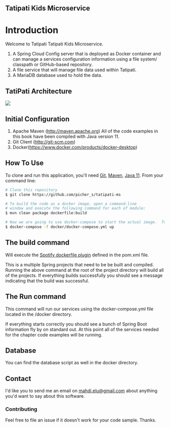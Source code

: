 ## Tatipati Kids Microservice

# Introduction
Welcome to Tatipati Tatipati Kids Microservice.  

1.  A Spring Cloud Config server that is deployed as Docker container and can manage a services configuration information using a file system/ classpath or GitHub-based repository.
2.  A file service that will manage file data used within Tatipati.
3.  A MariaDB database used to hold the data.

## TatiPati Architecture
![](https://s20.picofile.com/file/8446307500/TatiPati_Architecture_small.jpg "")


## Initial Configuration
1.	Apache Maven (http://maven.apache.org)  All of the code examples in this book have been compiled with Java version 11.
2.	Git Client (http://git-scm.com)
3.  Docker(https://www.docker.com/products/docker-desktop)

## How To Use
To clone and run this application, you'll need [Git](https://git-scm.com), [Maven](https://maven.apache.org/), [Java 11](https://www.oracle.com/technetwork/java/javase/downloads/jdk11-downloads-5066655.html). From your command line:

```bash
# Clone this repository
$ git clone https://github.com/picher_s/tatipati-ms

# To build the code as a docker image, open a command-line 
# window and execute the following command for each of module:
$ mvn clean package dockerfile:build

# Now we are going to use docker-compose to start the actual image.  To start the docker image, stay in the directory containing  your chapter 5 source code and  Run the following command: 
$ docker-compose -f docker/docker-compose.yml up
```

## The build command

Will execute the [Spotify dockerfile plugin](https://github.com/spotify/dockerfile-maven) defined in the pom.xml file.  

This is a multiple Spring projects that need to be be built and compiled.  Running the above command at the root of the project directory will build all of the projects.  If everything builds successfully you should see a message indicating that the build was successful.

## The Run command

This command will run our services using the docker-compose.yml file located in the /docker directory. 

If everything starts correctly you should see a bunch of Spring Boot information fly by on standard out.  At this point all of the services needed for the chapter code examples will be running.

## Database
You can find the database script as well in the docker directory.

## Contact

I'd like you to send me an email on <mahdi.elu@gmail.com> about anything you'd want to say about this software.

### Contributing
Feel free to file an issue if it doesn't work for your code sample. Thanks.